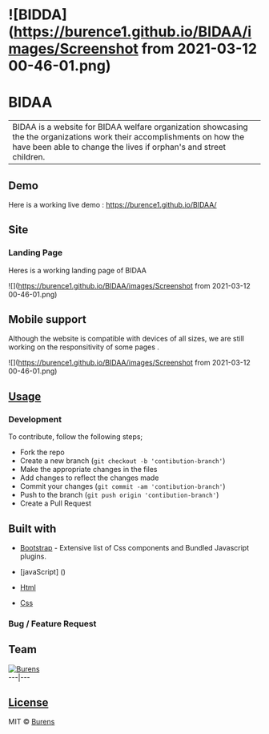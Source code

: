 # ![BIDDA](https://burence1.github.io/BIDAA/images/Screenshot from 2021-03-12 00-46-01.png)
# BIDAA
<table>
<tr>
<td>
 BIDAA is a website for BIDAA welfare organization showcasing the the organizations work their accomplishments on how the have been able to change the lives if orphan's and street children. 
</td>
</tr>
</table>


## Demo
Here is a working live demo :  https://burence1.github.io/BIDAA/


## Site

### Landing Page
Heres is a working landing page of BIDAA

![](https://burence1.github.io/BIDAA/images/Screenshot from 2021-03-12 00-46-01.png)


## Mobile support
Although the website is compatible with devices of all sizes, we are still working on the responsitivity of some pages .

![](https://burence1.github.io/BIDAA/images/Screenshot from 2021-03-12 00-46-01.png)




## [Usage](https://burence1.github.io/BIDAA/) 

### Development
To contribute, follow the following steps;

- Fork the repo
- Create a new branch (`git checkout -b 'contibution-branch'`)
- Make the appropriate changes in the files
- Add changes to reflect the changes made
- Commit your changes (`git commit -am 'contibution-branch'`)
- Push to the branch (`git push origin 'contibution-branch'`)
- Create a Pull Request 


## Built with 
- [Bootstrap](http://getbootstrap.com/) - Extensive list of Css components and  Bundled Javascript plugins.

- [javaScript] ()
- [Html]() 
- [Css]() 


### Bug / Feature Request




## Team

[![Burens](https://avatars.githubusercontent.com/u/53422530?s=400&u=b3d9704892a4a68c8447d3a1bbae5f081c46dd63&v=4)](https://github.com/Burence1)  
---|---
[]() 
[]() 
[]() 
[]() 
[]() 

## [License]()

MIT © [Burens](https://github.com/Burence1)

